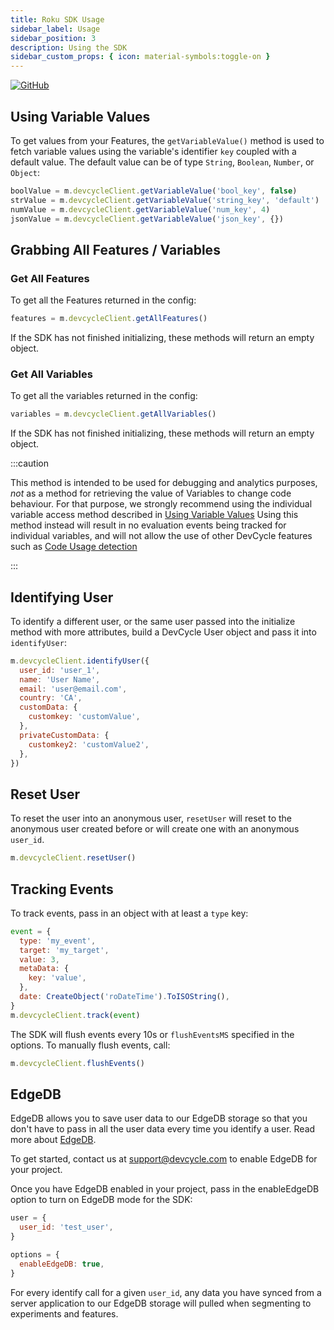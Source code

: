 ```yaml
---
title: Roku SDK Usage
sidebar_label: Usage
sidebar_position: 3
description: Using the SDK
sidebar_custom_props: { icon: material-symbols:toggle-on }
---
```


[![GitHub](https://img.shields.io/github/stars/devcyclehq/roku-client-sdk.svg?style=social&label=Star&maxAge=2592000)](https://github.com/devcyclehq/roku-client-sdk)

[//]: # (wizard-evaluate-start)

## Using Variable Values

To get values from your Features, the `getVariableValue()` method is used to fetch variable values using
the variable's identifier `key` coupled with a default value. The default value can be of type
`String`, `Boolean`, `Number`, or `Object`:

```javascript
boolValue = m.devcycleClient.getVariableValue('bool_key', false)
strValue = m.devcycleClient.getVariableValue('string_key', 'default')
numValue = m.devcycleClient.getVariableValue('num_key', 4)
jsonValue = m.devcycleClient.getVariableValue('json_key', {})
```

[//]: # (wizard-evaluate-end)

## Grabbing All Features / Variables

### Get All Features

To get all the Features returned in the config:

```javascript
features = m.devcycleClient.getAllFeatures()
```

If the SDK has not finished initializing, these methods will return an empty object.

### Get All Variables

To get all the variables returned in the config:

```javascript
variables = m.devcycleClient.getAllVariables()
```

If the SDK has not finished initializing, these methods will return an empty object.

:::caution

This method is intended to be used for debugging and analytics purposes, _not_ as a method for retrieving the value of Variables to change code behaviour.
For that purpose, we strongly recommend using the individual variable access method described in [Using Variable Values](#using-variable-values)
Using this method instead will result in no evaluation events being tracked for individual variables, and will not allow the use
of other DevCycle features such as [Code Usage detection](/integrations/github/feature-usage-action)

:::

## Identifying User

To identify a different user, or the same user passed into the initialize method with more attributes, build a DevCycle User object and pass it into `identifyUser`:

```javascript
m.devcycleClient.identifyUser({
  user_id: 'user_1',
  name: 'User Name',
  email: 'user@email.com',
  country: 'CA',
  customData: {
    customkey: 'customValue',
  },
  privateCustomData: {
    customkey2: 'customValue2',
  },
})
```

## Reset User

To reset the user into an anonymous user, `resetUser` will reset to the anonymous user created before or will create one with an anonymous `user_id`.

```javascript
m.devcycleClient.resetUser()
```

## Tracking Events

To track events, pass in an object with at least a `type` key:

```javascript
event = {
  type: 'my_event',
  target: 'my_target',
  value: 3,
  metaData: {
    key: 'value',
  },
  date: CreateObject('roDateTime').ToISOString(),
}
m.devcycleClient.track(event)
```

The SDK will flush events every 10s or `flushEventsMS` specified in the options. To manually flush events, call:

```javascript
m.devcycleClient.flushEvents()
```

## EdgeDB

EdgeDB allows you to save user data to our EdgeDB storage so that you don't have to pass in all the user data every time you identify a user. Read more about [EdgeDB](/platform/feature-flags/targeting/edgedb).

To get started, contact us at support@devcycle.com to enable EdgeDB for your project.

Once you have EdgeDB enabled in your project, pass in the enableEdgeDB option to turn on EdgeDB mode for the SDK:

```javascript
user = {
  user_id: 'test_user',
}

options = {
  enableEdgeDB: true,
}
```

For every identify call for a given `user_id`, any data you have synced from a server application to our EdgeDB storage will pulled when segmenting to experiments and features.

